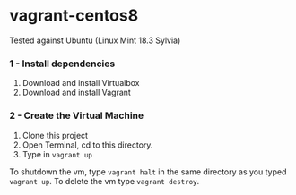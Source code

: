 # vagrant-centos8

Tested against Ubuntu (Linux Mint 18.3 Sylvia)

### 1 - Install dependencies

  1. Download and install Virtualbox
  2. Download and install Vagrant

### 2 - Create the Virtual Machine

  1. Clone this project
  2. Open Terminal, cd to this directory.
  4. Type in `vagrant up`

To shutdown the vm, type `vagrant halt` in the same directory as you typed `vagrant up`. To delete the vm type `vagrant destroy`.
